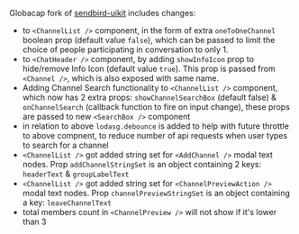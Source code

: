 Globacap fork of [sendbird-uikit](https://www.npmjs.com/package/globacap-sendbird-uikit) includes changes:
- to `<ChannelList />` component, in the form of extra `oneToOneChannel` boolean prop (default value `false`), which can be passed to limit the choice of people participating in conversation to only 1.
- to `<ChatHeader />` component, by adding `showInfoIcon` prop to hide/remove Info Icon (default value `true`). This prop is passed from `<Channel />`, which is also exposed with same name.
- Adding Channel Search functionality to `<ChannelList />` component, which now has 2 extra props: `showChannelSearchBox` (default false) & `onChannelSearch` (callback function to fire on input change), these props are passed to new `<SearchBox />` component
- in relation to above `lodasg.debounce` is added to help with future throttle to above compnent, to reduce number of api requests when user types to search for a channel
- `<ChannelList />` got added string set for `<AddChannel />` modal text nodes. Prop `addChannelStringSet` is an object containing 2 keys: `headerText` & `groupLabelText`
- `<ChannelList />` got added string set for `<ChannelPreviewAction />` modal text nodes. Prop `channelPreviewStringSet` is an object containing a key: `leaveChannelText`
- total members count in `<ChannelPreview />` will not show if it's lower than 3